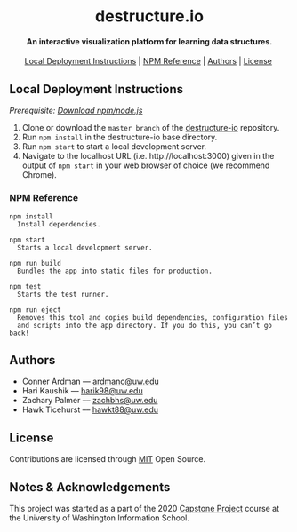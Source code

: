 <h1 align="center">destructure.io</h1>

<h4 align="center">An interactive visualization platform for learning data structures.</h4>

<p align="center">
  <a href="#local-deployment-instructions">Local Deployment Instructions</a>&nbsp;|&nbsp;<a href="#npm-reference">NPM Reference</a>&nbsp;|&nbsp;<a href="#authors">Authors</a>&nbsp;|&nbsp;<a href="#license">License</a>&nbsp;
</p>

## Local Deployment Instructions

*Prerequisite: [Download npm/node.js](https://www.npmjs.com/get-npm)*

1. Clone or download the `master branch` of the [destructure-io](https://github.com/hawkticehurst/destructure-io) repository.
2. Run `npm install` in the destructure-io base directory.
3. Run `npm start` to start a local development server. 
4. Navigate to the localhost URL (i.e. http://localhost:3000) given in the output of `npm start` in your web browser of choice (we recommend Chrome).

### NPM Reference
```
npm install
  Install dependencies.

npm start
  Starts a local development server.

npm run build
  Bundles the app into static files for production.

npm test
  Starts the test runner.

npm run eject
  Removes this tool and copies build dependencies, configuration files
  and scripts into the app directory. If you do this, you can’t go back!
```

## Authors
* Conner Ardman –– [ardmanc@uw.edu](mailto:ardmanc@uw.edu)
* Hari Kaushik –– [harik98@uw.edu](mailto:harik98@uw.edu)
* Zachary Palmer –– [zachbhs@uw.edu](mailto:zachbhs@uw.edu)
* Hawk Ticehurst –– [hawkt88@uw.edu](mailto:hawkt88@uw.edu)

## License
Contributions are licensed through [MIT](LICENSE) Open Source.

## Notes & Acknowledgements
This project was started as a part of the 2020 [Capstone Project](https://ischool.uw.edu/capstone) course at the University of Washington Information School.
